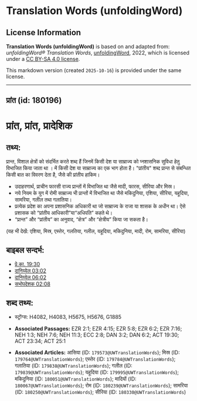# Translation Words (unfoldingWord)

## License Information

**Translation Words (unfoldingWord)** is based on and adapted from: _unfoldingWord® Translation Words_, [unfoldingWord](https://unfoldingword.org/utw), 2022, which is licensed under a [CC BY-SA 4.0 license](https://creativecommons.org/licenses/by-sa/4.0/legalcode.en).

This markdown version (created `2025-10-16`) is provided under the same license.



--------------------------------

## प्रांत (id: 180196)

प्रांत, प्रांत, प्रादेशिक
=========================

तथ्य:
-----

प्रान्त, विशाल क्षेत्रों को संदर्भित करते शब्द हैं जिनमें किसी देश या साम्राज्य को प्नशासनिक सुविधा हेतु विभाजित किया जाता था । में किसी देश या साम्राज्य का एक भाग होता है। "प्रांतीय" शब्द प्रान्त से संबन्धित किसी बात का विवरण देता है, जैसे की प्रांतीय हाकिम।

* उदाहरणार्थ, प्राचीन फारसी राज्य प्रान्तों में विभाजित था जैसे मादी, फारस, सीरिया और मिस्र।
* नये नियम के युग में रोमी साम्राज्य भी प्रान्तों में विभाजित था जैसे मकिदुनिया, एशिया, सीरिया, यहूदिया, सामरिया, गलील तथा गलातिया।
* प्रत्येक प्रदेश का अपना प्रशासनिक अधिकारी था जो साम्राज्य के राजा या शासक के अधीन था। ऐसे प्रशासक को “प्रांतीय आधिकारी”या“अधिपति” कहते थे।
* “प्रान्त” और “प्रांतीय” का अनुवाद, “क्षेत्र” और “क्षेत्रीय” किया जा सकता है।

(यह भी देखें: एशिया, मिस्र, एस्तेर, गलतिया, गलील, यहूदिया, मकिदुनिया, मादी, रोम, सामरिया, सीरिया)

बाइबल सन्दर्भ:
--------------

* [प्रे.का. 19:30](https://ref.ly/Acts19:30)
* [दानिय्येल 03:02](https://ref.ly/Dan3:2)
* [दानिय्येल 06:02](https://ref.ly/Dan6:2)
* [सभोपदेशक 02:08](https://ref.ly/Eccl2:8)

शब्द तथ्य:
----------

* स्ट्रोंग्स: H4082, H4083, H5675, H5676, G1885

* **Associated Passages:** EZR 2:1; EZR 4:15; EZR 5:8; EZR 6:2; EZR 7:16; NEH 1:3; NEH 7:6; NEH 11:3; ECC 2:8; DAN 3:2; DAN 6:2; ACT 19:30; ACT 23:34; ACT 25:1
* **Associated Articles:** आसिया (ID: `179573@UWTranslationWords`); मिस्र (ID: `179764@UWTranslationWords`); एस्तेर (ID: `179784@UWTranslationWords`); गलातिया (ID: `179838@UWTranslationWords`); गलील (ID: `179839@UWTranslationWords`); यहूदिया (ID: `179995@UWTranslationWords`); मकिदुनिया (ID: `180051@UWTranslationWords`); मादियों (ID: `180067@UWTranslationWords`); रोम (ID: `180239@UWTranslationWords`); सामरिया (ID: `180250@UWTranslationWords`); सीरिया (ID: `180330@UWTranslationWords`)

